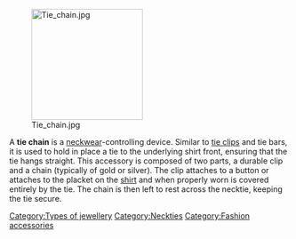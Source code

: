 <figure>
<img src="Tie_chain.jpg" title="Tie_chain.jpg" width="200" alt="Tie_chain.jpg" /><figcaption aria-hidden="true">Tie_chain.jpg</figcaption>
</figure>

A **tie chain** is a [neckwear](necktie "wikilink")-controlling device.
Similar to [tie clips](Tie_clip "wikilink") and tie bars, it is used to
hold in place a tie to the underlying shirt front, ensuring that the tie
hangs straight. This accessory is composed of two parts, a durable clip
and a chain (typically of gold or silver). The clip attaches to a button
or attaches to the placket on the [shirt](dress_shirt "wikilink") and
when properly worn is covered entirely by the tie. The chain is then
left to rest across the necktie, keeping the tie secure.

[Category:Types of jewellery](Category:Types_of_jewellery "wikilink")
[Category:Neckties](Category:Neckties "wikilink") [Category:Fashion
accessories](Category:Fashion_accessories "wikilink")